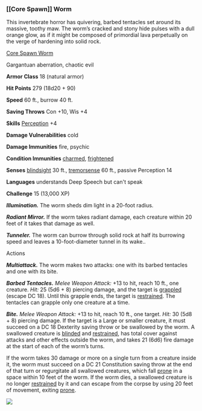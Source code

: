 ### [[Core Spawn]] Worm

This invertebrate horror has quivering, barbed tentacles set around its massive, toothy maw. The worm’s cracked and stony hide pulses with a dull orange glow, as if it might be composed of primordial lava perpetually on the verge of hardening into solid rock.

[Core Spawn Worm](https://www.dndbeyond.com/monsters/core-spawn-worm)

Gargantuan aberration, chaotic evil

**Armor Class** 18 (natural armor)

**Hit Points** 279 (18d20 + 90)

**Speed** 60 ft., burrow 40 ft.

**Saving Throws** Con +10, Wis +4

**Skills** [Perception](https://www.dndbeyond.com/compendium/rules/basic-rules/using-ability-scores#Perception) +4

**Damage Vulnerabilities** cold

**Damage Immunities** fire, psychic

**Condition Immunities** [charmed](https://www.dndbeyond.com/compendium/rules/basic-rules/appendix-a-conditions#Charmed), [frightened](https://www.dndbeyond.com/compendium/rules/basic-rules/appendix-a-conditions#Frightened)

**Senses** [blindsight](https://www.dndbeyond.com/compendium/rules/basic-rules/monsters#Blindsight) 30 ft., [tremorsense](https://www.dndbeyond.com/compendium/rules/basic-rules/monsters#Tremorsense) 60 ft., passive Perception 14

**Languages** understands Deep Speech but can't speak

**Challenge** 15 (13,000 XP)

_**Illumination.**_ The worm sheds dim light in a 20-foot radius.

_**Radiant Mirror.**_ If the worm takes radiant damage, each creature within 20 feet of it takes that damage as well.

_**Tunneler.**_ The worm can burrow through solid rock at half its burrowing speed and leaves a 10-foot-diameter tunnel in its wake..

Actions

_**Multiattack.**_ The worm makes two attacks: one with its barbed tentacles and one with its bite.

_**Barbed Tentacles.** Melee Weapon Attack:_ +13 to hit, reach 10 ft., one creature. _Hit:_ 25 (5d6 + 8) piercing damage, and the target is [grappled](https://www.dndbeyond.com/compendium/rules/basic-rules/appendix-a-conditions#Grappled) (escape DC 18). Until this grapple ends, the target is [restrained](https://www.dndbeyond.com/compendium/rules/basic-rules/appendix-a-conditions#Restrained). The tentacles can grapple only one creature at a time.

_**Bite.** Melee Weapon Attack:_ +13 to hit, reach 10 ft., one target. _Hit:_ 30 (5d8 + 8) piercing damage. If the target is a Large or smaller creature, it must succeed on a DC 18 Dexterity saving throw or be swallowed by the worm. A swallowed creature is [blinded](https://www.dndbeyond.com/compendium/rules/basic-rules/appendix-a-conditions#Blinded) and [restrained](https://www.dndbeyond.com/compendium/rules/basic-rules/appendix-a-conditions#Restrained), has total cover against attacks and other effects outside the worm, and takes 21 (6d6) fire damage at the start of each of the worm’s turns.

If the worm takes 30 damage or more on a single turn from a creature inside it, the worm must succeed on a DC 21 Constitution saving throw at the end of that turn or regurgitate all swallowed creatures, which fall [prone](https://www.dndbeyond.com/compendium/rules/basic-rules/appendix-a-conditions#Prone) in a space within 10 feet of the worm. If the worm dies, a swallowed creature is no longer [restrained](https://www.dndbeyond.com/compendium/rules/basic-rules/appendix-a-conditions#Restrained) by it and can escape from the corpse by using 20 feet of movement, exiting [prone](https://www.dndbeyond.com/compendium/rules/basic-rules/appendix-a-conditions#Prone).

[![](https://media-waterdeep.cursecdn.com/avatars/thumbnails/9170/18/400/295/637199798870384385.png)](https://media-waterdeep.cursecdn.com/avatars/9170/18/637199798870384385.png)